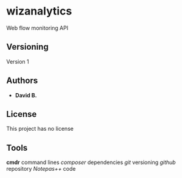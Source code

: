 # wizanalytics

Web flow monitoring API

## Versioning

Version 1

## Authors

* **David B.**

## License

This project has no license

## Tools

**cmdr**			command lines
*composer*		dependencies
*git*					versioning
*github*			repository
*Notepas++*		code
